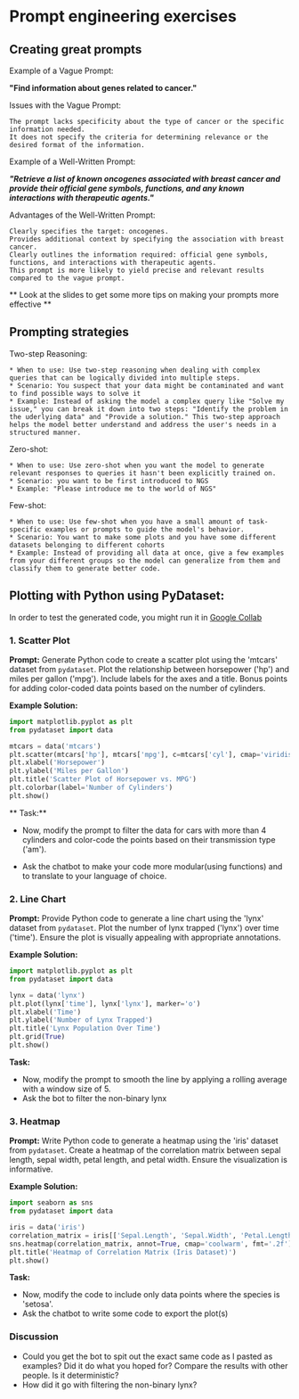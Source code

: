 # Prompt engineering exercises

## Creating great prompts

Example of a Vague Prompt:

**"Find information about genes related to cancer."**

Issues with the Vague Prompt:

    The prompt lacks specificity about the type of cancer or the specific information needed.
    It does not specify the criteria for determining relevance or the desired format of the information.

Example of a Well-Written Prompt:

**_"Retrieve a list of known oncogenes associated with breast cancer and provide their official gene symbols, functions, and any known interactions with therapeutic agents."_**

Advantages of the Well-Written Prompt:

    Clearly specifies the target: oncogenes.
    Provides additional context by specifying the association with breast cancer.
    Clearly outlines the information required: official gene symbols, functions, and interactions with therapeutic agents.
    This prompt is more likely to yield precise and relevant results compared to the vague prompt.

** Look at the slides to get some more tips on making your prompts more effective **

## Prompting strategies

Two-step Reasoning:

    * When to use: Use two-step reasoning when dealing with complex queries that can be logically divided into multiple steps.
    * Scenario: You suspect that your data might be contaminated and want to find possible ways to solve it
    * Example: Instead of asking the model a complex query like "Solve my issue," you can break it down into two steps: "Identify the problem in the uderlying data" and "Provide a solution." This two-step approach helps the model better understand and address the user's needs in a structured manner.

Zero-shot:

    * When to use: Use zero-shot when you want the model to generate relevant responses to queries it hasn't been explicitly trained on.
    * Scenario: you want to be first introduced to NGS
    * Example: "Please introduce me to the world of NGS"

Few-shot:

    * When to use: Use few-shot when you have a small amount of task-specific examples or prompts to guide the model's behavior.
    * Scenario: You want to make some plots and you have some different datasets belonging to different cohorts
    * Example: Instead of providing all data at once, give a few examples from your different groups so the model can generalize from them and classify them to generate better code.

## Plotting with Python using PyDataset:

In order to test the generated code, you might run it in [Google Collab](https://colab.research.google.com)

### 1. Scatter Plot

**Prompt:**
Generate Python code to create a scatter plot using the 'mtcars' dataset from `pydataset`. Plot the relationship between horsepower ('hp') and miles per gallon ('mpg'). Include labels for the axes and a title. Bonus points for adding color-coded data points based on the number of cylinders.

**Example Solution:**

```python
import matplotlib.pyplot as plt
from pydataset import data

mtcars = data('mtcars')
plt.scatter(mtcars['hp'], mtcars['mpg'], c=mtcars['cyl'], cmap='viridis')
plt.xlabel('Horsepower')
plt.ylabel('Miles per Gallon')
plt.title('Scatter Plot of Horsepower vs. MPG')
plt.colorbar(label='Number of Cylinders')
plt.show()
```

** Task:**

- Now, modify the prompt to filter the data for cars with more than 4 cylinders and color-code the points based on their transmission type ('am').

- Ask the chatbot to make your code more modular(using functions) and to translate to your language of choice.

### 2. Line Chart

**Prompt:**
Provide Python code to generate a line chart using the 'lynx' dataset from `pydataset`. Plot the number of lynx trapped ('lynx') over time ('time'). Ensure the plot is visually appealing with appropriate annotations.

**Example Solution:**

```python
import matplotlib.pyplot as plt
from pydataset import data

lynx = data('lynx')
plt.plot(lynx['time'], lynx['lynx'], marker='o')
plt.xlabel('Time')
plt.ylabel('Number of Lynx Trapped')
plt.title('Lynx Population Over Time')
plt.grid(True)
plt.show()
```

**Task:**

- Now, modify the prompt to smooth the line by applying a rolling average with a window size of 5.
- Ask the bot to filter the non-binary lynx

### 3. Heatmap

**Prompt:**
Write Python code to generate a heatmap using the 'iris' dataset from `pydataset`. Create a heatmap of the correlation matrix between sepal length, sepal width, petal length, and petal width. Ensure the visualization is informative.

**Example Solution:**

```python
import seaborn as sns
from pydataset import data

iris = data('iris')
correlation_matrix = iris[['Sepal.Length', 'Sepal.Width', 'Petal.Length', 'Petal.Width']].corr()
sns.heatmap(correlation_matrix, annot=True, cmap='coolwarm', fmt='.2f')
plt.title('Heatmap of Correlation Matrix (Iris Dataset)')
plt.show()
```

**Task:**

- Now, modify the code to include only data points where the species is 'setosa'.
- Ask the chatbot to write some code to export the plot(s)

### Discussion

- Could you get the bot to spit out the exact same code as I pasted as examples? Did it do what you hoped for? Compare the results with other people. Is it deterministic?
- How did it go with filtering the non-binary lynx?
